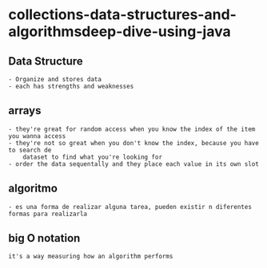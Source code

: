 # collections-data-structures-and-algorithmsdeep-dive-using-java

## Data Structure
	- Organize and stores data
	- each has strengths and weaknesses

## arrays
	- they're great for random access when you know the index of the item you wanna access
	- they're not so great when you don't know the index, because you have to search de
		dataset to find what you're looking for
	- order the data sequentally and they place each value in its own slot
## algoritmo
	- es una forma de realizar alguna tarea, pueden existir n diferentes formas para realizarla

## big O notation
	it's a way measuring how an algorithm performs
